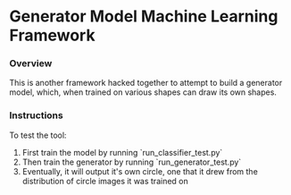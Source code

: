 <h1>Generator Model Machine Learning Framework</h1>
<h3>Overview</h3>
<p>This is another framework hacked together to attempt to build a generator model, which, when trained on various shapes can draw its own shapes.
<h3>Instructions</h3>
<p>To test the tool:</p>
<ol>
  <li>First train the model by running `run_classifier_test.py`</li>
  <li>Then train the generator by running `run_generator_test.py`</li>
  <li>Eventually, it will output it's own circle, one that it drew from the distribution of circle images it was trained on</li>
</ol>
